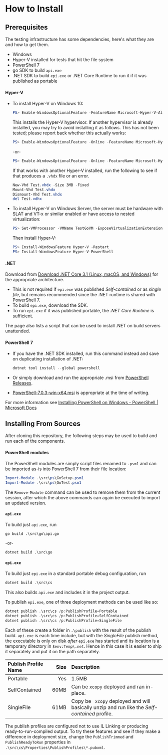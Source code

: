 # How to Install


## Prerequisites

The testing infrastructure has some dependencies, here's what they are and how to get them.
* Windows
* Hyper-V installed for tests that hit the file system
* PowerShell 7
* go SDK to build `api.exe`
* .NET SDK to build `epi.exe` or .NET Core Runtime to run it if it was published as portable

#### Hyper-V

* To install Hyper-V on Windows 10:

  ```PowerShell
  PS> Enable-WindowsOptionalFeature -FeatureName Microsoft-Hyper-V-All -Online
  ```

  This installs the Hyper-V hypervisor. If another hypervisor is already installed,
  you may try to avoid installing it as follows. This has not been tested;
  please report back whether this actually works:

  ```PowerShell
  PS> Enable-WindowsOptionalFeature -Online -FeatureName Microsoft-Hyper-V-Management-PowerShell, Microsoft-Hyper-V-Services
  ```
  -or-
  ```PowerShell
  PS> Enable-WindowsOptionalFeature -Online -FeatureName Microsoft-Hyper-V-Management-PowerShell, Microsoft-Hyper-V-Services, Microsoft-Hyper-V
  ```
  If that works with another Hyper-V installed, run the following to see if that produces a `.vhdx` file or an error.
  ```PowerShell
  New-Vhd Test.vhdx -Size 3MB -Fixed
  Mount-Vhd Test.vhdx
  Dismount-Vhd Test.vhdx
  del Test.vdhx
  ```

* To install Hyper-V on Windows Server, the server must be hardware
with SLAT and VT-x or similar enabled or have access to nested virtualization:

  ```PowerShell
  PS> Set-VMProcessor -VMName TestGoVM -ExposeVirtualizationExtensions:$true
  ```

  Then install Hyper-V:
  ```PowerShell
  PS> Install-WindowsFeature Hyper-V -Restart
  PS> Install-WindowsFeature Hyper-V-PowerShell
  ```

#### .NET

Download from [Download .NET Core 3.1 (Linux, macOS, and Windows)](https://dotnet.microsoft.com/download/dotnet-core/3.1) for the appropriate architecture.

* This is not required if `epi.exe` was published *Self-contained* or as *single file*,
  but remains recommended since the .NET runtime is shared with PowerShell 7.
* To build `epi.exe`, download the SDK.
* To run `epi.exe` if it was published portable, the *.NET Core Runtime* is sufficient.

The page also lists a script that can be used to install .NET on build servers unattended.

#### PowerShell 7

* If you have the .NET SDK installed, run this command instead and save on duplicating installation of .NET:

  ```PowerShell
  dotnet tool install --global powershell
  ```
* Or simply download and run the appropriate .msi from [PowerShell Releases](https://github.com/PowerShell/PowerShell/releases).

* [PowerShell-7.0.3-win-x64.msi](https://github.com/PowerShell/PowerShell/releases/download/v7.0.3/PowerShell-7.0.3-win-x64.msi) is appropriate at the time of writing.

For more information see [Installing PowerShell on Windows - PowerShell | Microsoft Docs](https://docs.microsoft.com/en-us/powershell/scripting/install/installing-powershell-core-on-windows?view=powershell-7#administrative-install-from-the-command-line)

## Installing From Sources

After cloning this repository, the following steps may be used to build and run each of the components.

#### PowerShell modules

The PowerShell modules are simply script files renamed to `.psm1` and can be imported as-is into PowerShell 7
from their file location:

```PowerShell
Import-Module .\src\ps\GoSetup.psm1
Import-Module .\src\ps\GoTest.psm1
```

The `Remove-Module` command can be used to remove them from the current session,
after which the above commands can again be executed to import an updated version.

#### `api.exe`

To build just `api.exe`, run

```
go build .\src\go\api.go
```
-or-
```
dotnet build .\src\go
```

#### `epi.exe`

To build just `epi.exe` in a standard portable debug configuration, run

```PowerShell
dotnet build .\src\cs
```

This also builds `api.exe` and includes it in the project output.

To publish `epi.exe`, one of three deployment methods can be used like so:

```PowerShell
dotnet publish .\src\cs /p:PublishProfile=Portable
dotnet publish .\src\cs /p:PublishProfile=SelfContained
dotnet publish .\src\cs /p:PublishProfile=SingleFile
```
Each of these create a folder in `.\publish` with the result of the publish build. `api.exe` is each time include, but with the *SingleFile* publish method, the executable is only on disk *after* `epi.exe` has started and its location is a temporary directory in `$env:Temp\.net`. Hence in this case it is easier to ship it separately and put it on the path separately.

|Publish Profile Name|Size|Description|
|:--|--:|:--|
|Portable|Yes|1.5MB|Can be run with .NET Core Runtime 3.1 latest installed on the machine or present in a local directory as binaries only.
|SelfContained|60MB|Can be `xcopy` deployed and ran in-place.
|SingleFile|61MB|Copy be ` xcopy` deployed and will basically unzip and run like the *Self-contained* profile.

The publish profiles are configured not to use IL Linking or producing ready-to-run-compiled output.
To try these features and see if they make a difference in deployment size, change the
`PublishTrimmed` and `PublishReadyToRun` properties in `.\src\cs\Properties\PublishProfiles\*.pubxml`.
